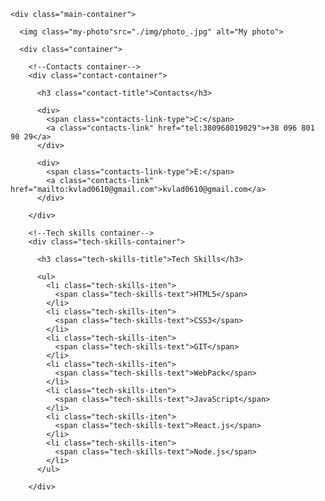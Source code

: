 <!DOCTYPE html>
<html lang="en">
<head>
  <meta charset="UTF-8">
  <meta name="viewport" content="width=device-width, initial-scale=1.0">
  <meta name="keywords" lang="en" content="Kirienko">
  <title>Vladislav Kirienko</title>
  <link rel="stylesheet" href="./css/style.css">
  <link href="https://fonts.googleapis.com/css2?family=Montserrat:wght@400;700&display=swap" rel="stylesheet">
</head>
<body>
  <!--main container-->
  <div class="wrapper">

  <aside class="sidebar">

    <div class="main-container">
        
      <img class="my-photo"src="./img/photo_.jpg" alt="My photo">

      <div class="container">

        <!--Contacts container-->
        <div class="contact-container">

          <h3 class="contact-title">Contacts</h3>

          <div>
            <span class="contacts-link-type">C:</span>
            <a class="contacts-link" href="tel:380968019029">+38 096 801 90 29</a>
          </div> 

          <div>
            <span class="contacts-link-type">E:</span>
            <a class="contacts-link" href="mailto:kvlad0610@gmail.com">kvlad0610@gmail.com</a>
          </div> 

        </div>

        <!--Tech skills container-->
        <div class="tech-skills-container">

          <h3 class="tech-skills-title">Tech Skills</h3>

          <ul>
            <li class="tech-skills-iten">
              <span class="tech-skills-text">HTML5</span>
            </li>
            <li class="tech-skills-iten">
              <span class="tech-skills-text">CSS3</span>
            </li>
            <li class="tech-skills-iten">
              <span class="tech-skills-text">GIT</span>
            </li>
            <li class="tech-skills-iten">
              <span class="tech-skills-text">WebPack</span>
            </li>
            <li class="tech-skills-iten">
              <span class="tech-skills-text">JavaScript</span>
            </li>
            <li class="tech-skills-iten">
              <span class="tech-skills-text">React.js</span>
            </li>
            <li class="tech-skills-iten">
              <span class="tech-skills-text">Node.js</span>
            </li>
          </ul>

        </div>
